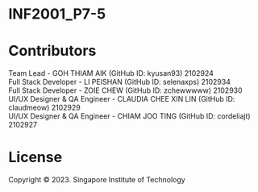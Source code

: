 # INF2001_P7-5

# Contributors
Team Lead - GOH THIAM AIK (GitHub ID: kyusan93) 2102924
<br>
Full Stack Developer - LI PEISHAN (GitHub ID: selenaxps) 2102934
<br>
Full Stack Developer - ZOIE CHEW (GitHub ID: zchewwwww) 2102930
<br>
UI/UX Designer & QA Engineer - CLAUDIA CHEE XIN LIN (GitHub ID: claudmeow) 2102929
<br>
UI/UX Designer & QA Engineer - CHIAM JOO TING (GitHub ID: cordeliajt) 2102927

# License
Copyright © 2023. Singapore Institute of Technology
